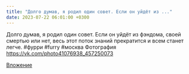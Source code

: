 ```yaml
---
title: "Долго думав, я родил один совет. Если он уйдёт из ..."
date: 2023-07-22 06:01:00 +0300
---
```


Долго думав, я родил один совет. Если он уйдёт из фэндома, своей смертью или нет, весь этот поток знаний прекратится и всем станет легче.
#фурри #furry #москва
Фотография
https://vk.com/photo41076938_457250073

[Вложение](https://vk.com/photo41076938_457250073)
